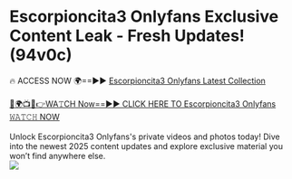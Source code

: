 # Escorpioncita3 Onlyfans Exclusive Content Leak - Fresh Updates! (94v0c)

🔥 ACCESS NOW 🌍==►► <a href="https://tinyurl.com/kvy9nzfs" rel="nofollow">Escorpioncita3 Onlyfans Latest Collection</a>
<br><br>
[🔴🌍📺📱👉WA𝚃CH Now==►► CLICK HERE TO Escorpioncita3 Onlyfans 𝚆𝙰𝚃𝙲𝙷 NOW](https://tinyurl.com/kvy9nzfs)
<br><br>
Unlock Escorpioncita3 Onlyfans's private videos and photos today! Dive into the newest 2025 content updates and explore exclusive material you won’t find anywhere else.
<br>
<a href="https://tinyurl.com/kvy9nzfs" rel="nofollow" data-target="animated-image.originalLink"><img src="https://camo.githubusercontent.com/8a4f000d20f83aca3bf7ec5f350d767afa0574a8a352519fd8cfa583a6f93a33/68747470733a2f2f692e696d6775722e636f6d2f644a486b345a712e676966" data-canonical-src="https://i.imgur.com/dJHk4Zq.gif" style="max-width: 100%; display: inline-block;" data-target="animated-image.originalImage"></a>
<br>
